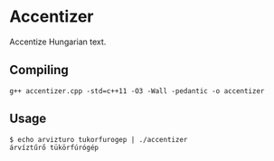 # Accentizer

Accentize Hungarian text.

## Compiling

    g++ accentizer.cpp -std=c++11 -O3 -Wall -pedantic -o accentizer

## Usage

    $ echo arvizturo tukorfurogep | ./accentizer
    árvíztűrő tükörfúrógép
